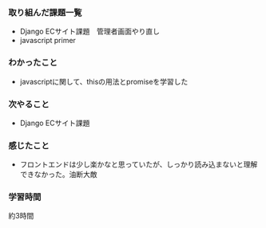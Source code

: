 ### 取り組んだ課題一覧
* Django ECサイト課題　管理者画面やり直し
* javascript primer

### わかったこと
* javascriptに関して、thisの用法とpromiseを学習した

### 次やること
* Django ECサイト課題

### 感じたこと
* フロントエンドは少し楽かなと思っていたが、しっかり読み込まないと理解できなかった。油断大敵

### 学習時間
約3時間